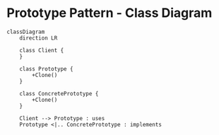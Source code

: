 # Prototype Pattern - Class Diagram

```mermaid
classDiagram
    direction LR

    class Client {
    }

    class Prototype {
        +Clone()
    }

    class ConcretePrototype {
        +Clone()
    }

    Client --> Prototype : uses
    Prototype <|.. ConcretePrototype : implements
